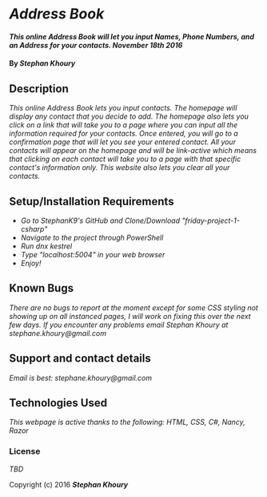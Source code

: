 # _Address Book_

#### _This online Address Book will let you input Names, Phone Numbers, and an Address for your contacts. November 18th 2016_

#### By _**Stephan Khoury**_

## Description

_This online Address Book lets you input contacts. The homepage will display any contact that you decide to add. The homepage also lets you click on a link that will take you to a page where you can input all the information required for your contacts. Once entered, you will go to a confirmation page that will let you see your entered contact. All your contacts will appear on the homepage and will be link-active which means that clicking on each contact will take you to a page with that specific contact's information only. This website also lets you clear all your contacts._

## Setup/Installation Requirements

* _Go to StephanK9's GitHub and Clone/Download "friday-project-1-csharp"_
* _Navigate to the project through PowerShell_
* _Run dnx kestrel_
* _Type "localhost:5004" in your web browser_
* _Enjoy!_

## Known Bugs

_There are no bugs to report at the moment except for some CSS styling not showing up on all instanced pages, I will work on fixing this over the next few days. If you encounter any problems email Stephan Khoury at stephane.khoury@gmail.com_

## Support and contact details

_Email is best: stephane.khoury@gmail.com_

## Technologies Used

_This webpage is active thanks to the following: HTML, CSS, C#, Nancy, Razor_

### License

*TBD*

Copyright (c) 2016 **_Stephan Khoury_**
